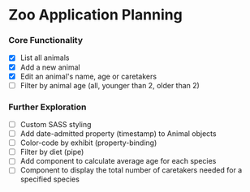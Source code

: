 # Zoo Application Planning

### Core Functionality
- [x] List all animals
- [x] Add a new animal
- [x] Edit an animal's name, age or caretakers
- [ ] Filter by animal age (all, younger than 2, older than 2)

### Further Exploration
- [ ] Custom SASS styling
- [ ] Add date-admitted property (timestamp) to Animal objects
- [ ] Color-code by exhibit (property-binding)
- [ ] Filter by diet (pipe)
- [ ] Add component to calculate average age for each species
- [ ] Component to display the total number of caretakers needed for a specified species
